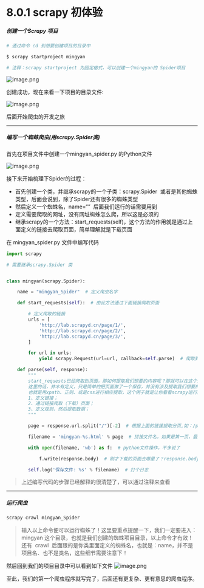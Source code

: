 # 8.0.1 scrapy 初体验

##### 创建一个Scrapy 项目

```bash
# 通过命令 cd 到想要创建项目的目录中

$ scrapy startproject mingyan  

# 注释：scrapy startproject 为固定格式，可以创建一个mingyan的 Spider项目

```
![image.png](https://cdn.nlark.com/yuque/0/2019/png/235650/1550563706712-1c9feaf0-de91-4609-92be-4ab933d43d59.png#align=left&display=inline&height=157&linkTarget=_blank&name=image.png&originHeight=176&originWidth=768&size=54853&width=684)

创建成功，现在来看一下项目的目录文件:

![image.png](https://cdn.nlark.com/yuque/0/2019/png/235650/1550564333528-f38c738e-023e-499d-9d4b-69007f73b617.png#align=left&display=inline&height=199&linkTarget=_blank&name=image.png&originHeight=398&originWidth=564&size=44706&width=282)

后面开始爬虫的开发之旅

---
##### 编写一个蜘蛛爬虫(用scrapy.Spider类)
首先在项目文件中创建一个mingyan_spider.py 的Python文件

![image.png](https://cdn.nlark.com/yuque/0/2019/png/235650/1550626866511-062ead10-83fe-43cb-ad86-8321b4a704b3.png#align=left&display=inline&height=197&linkTarget=_blank&name=image.png&originHeight=394&originWidth=680&size=55657&width=340)

接下来开始梳理下Spider的过程：
* 首先创建一个类，并继承scrapy的一个子类：scrapy.Spider  或者是其他蜘蛛类型，后面会说到，除了Spider还有很多的蜘蛛类型
* 然后定义一个蜘蛛名，name=“”  后面我们运行的话需要用到
* 定义需要爬取的网址，没有网址蜘蛛怎么爬，所以这是必须的
* 继承scrapy的一个方法：start_requests(self)，这个方法的作用就是通过上面定义的链接去爬取页面，简单理解就是下载页面

在 mingyan_spider.py 文件中编写代码

```python
import scrapy

# 需要继承scrapy.Spider 类


class mingyan(scrapy.Spider):

    name = "mingyan_Spider"  # 定义爬虫名字

    def start_requests(self):  # 由此方法通过下面链接爬取页面

        # 定义爬取的链接
        urls = [
            'http://lab.scrapyd.cn/page/1/',
            'http://lab.scrapyd.cn/page/2/',
            'http://lab.scrapyd.cn/page/3/',
        ]

        for url in urls:
            yield scrapy.Request(url=url, callback=self.parse)  # 爬取到的页面如何处理？提交给parse方法处理

    def parse(self, response):
        """
        start_requests已经爬取到页面，那如何提取我们想要的内容呢？那就可以在这个方法里面定义。
        这里的话，并木有定义，只是简单的把页面做了一个保存，并没有涉及提取我们想要的数据，后面会慢慢说到
        也就是用xpath、正则、或是css进行相应提取，这个例子就是让你看看scrapy运行的流程：
        1、定义链接；
        2、通过链接爬取（下载）页面；
        3、定义规则，然后提取数据；
        """

        page = response.url.split("/")[-2]  # 根据上面的链接提取分页,如：/page/1/，提取到的就是：1

        filename = 'mingyan-%s.html' % page  # 拼接文件名，如果是第一页，最终文件名便是：mingyan-1.html

        with open(filename, 'wb') as f:  # python文件操作，不多说了

            f.write(response.body)  # 刚才下载的页面去哪里了？response.body就代表了刚才下载的页面

        self.log('保存文件: %s' % filename)  # 打个日志

```
> 上述编写代码的步骤已经解释的很清楚了，可以通过注释来查看

---
##### 运行爬虫

```bash
scrapy crawl mingyan_Spider
```
> 输入以上命令便可以运行蜘蛛了！这里要重点提醒一下，我们一定要进入：mingyan 这个目录，也就是我们创建的蜘蛛项目目录，以上命令才有效！还有  crawl  后面跟的是你类里面定义的蜘蛛名，也就是：name，并不是项目名、也不是类名，这些细节需要注意下！

然后回到我们的项目目录中可以看到如下文件
![image.png](https://cdn.nlark.com/yuque/0/2019/png/235650/1550629960030-74a62005-d40a-47f5-9147-ab858fec7423.png#align=left&display=inline&height=249&linkTarget=_blank&name=image.png&originHeight=498&originWidth=772&size=55344&width=386)

至此，我们的第一个爬虫程序就写完了，后面还有更复杂、更有意思的爬虫程序。
